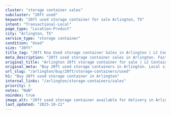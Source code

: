 ```yaml
---
cluster: "storage container sales"
subcluster: "20ft used"
keyword: "20ft used storage container for sale Arlington, TX"
intent: "Transactional-Local"
page_type: "Location-Product"
city: "Arlington, TX"
service_type: "storage container"
condition: "Used"
size: "20ft"
title_tag: "20ft Kna Used storage container Sales in Arlington | LC Container"
meta_description: "20ft used storage container sales in Arlington. Fast delivery, competitive pricing. Serving storage containers area. Quote ID: GIJ. Call (214) 524-4168 for your free quote today."
original_title: "Arlington 20ft storage container for sale | LC Container"
original_meta: "Buy 20ft used storage containers in Arlington. Local since 2003. New & used inventory. Fast delivery. Get your free quote — call (214) 524-4168 today."
url_slug: "/arlington/buy/20ft/storage-containers/used"
h1: "Buy 20ft used storage container in Arlington"
internal_links: "/arlington/storage-containers/sales"
priority: 3
notes: "NaN"
noindex: true
image_alt: "20ft used storage container available for delivery in Arlington"
last_updated: "2025-10-21"
---
```


<!-- TODO: Add unique city/inventory copy, images, and internal links here. -->
